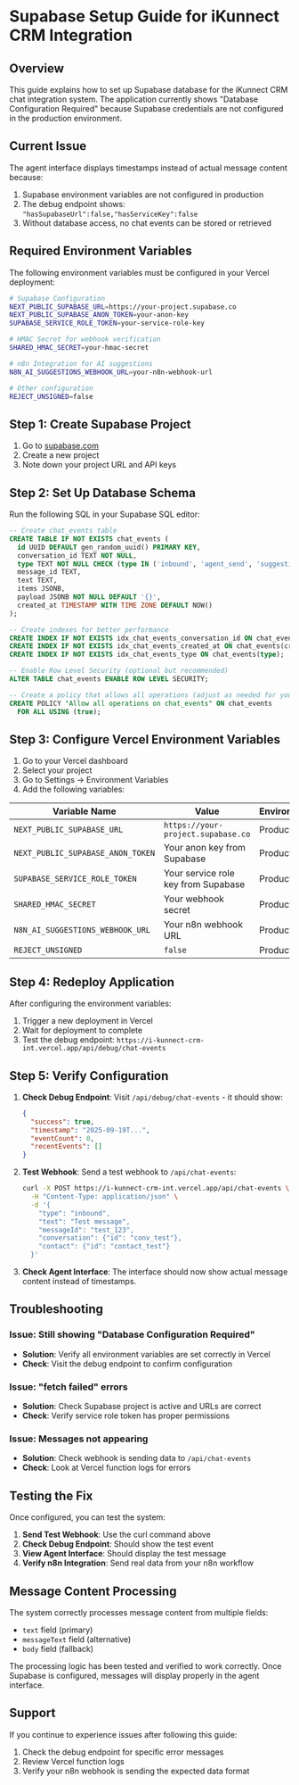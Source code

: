 # Supabase Setup Guide for iKunnect CRM Integration

## Overview

This guide explains how to set up Supabase database for the iKunnect CRM chat integration system. The application currently shows "Database Configuration Required" because Supabase credentials are not configured in the production environment.

## Current Issue

The agent interface displays timestamps instead of actual message content because:
1. Supabase environment variables are not configured in production
2. The debug endpoint shows: `"hasSupabaseUrl":false,"hasServiceKey":false`
3. Without database access, no chat events can be stored or retrieved

## Required Environment Variables

The following environment variables must be configured in your Vercel deployment:

```bash
# Supabase Configuration
NEXT_PUBLIC_SUPABASE_URL=https://your-project.supabase.co
NEXT_PUBLIC_SUPABASE_ANON_TOKEN=your-anon-key
SUPABASE_SERVICE_ROLE_TOKEN=your-service-role-key

# HMAC Secret for webhook verification
SHARED_HMAC_SECRET=your-hmac-secret

# n8n Integration for AI suggestions
N8N_AI_SUGGESTIONS_WEBHOOK_URL=your-n8n-webhook-url

# Other configuration
REJECT_UNSIGNED=false
```

## Step 1: Create Supabase Project

1. Go to [supabase.com](https://supabase.com)
2. Create a new project
3. Note down your project URL and API keys

## Step 2: Set Up Database Schema

Run the following SQL in your Supabase SQL editor:

```sql
-- Create chat_events table
CREATE TABLE IF NOT EXISTS chat_events (
  id UUID DEFAULT gen_random_uuid() PRIMARY KEY,
  conversation_id TEXT NOT NULL,
  type TEXT NOT NULL CHECK (type IN ('inbound', 'agent_send', 'suggestions', 'admin')),
  message_id TEXT,
  text TEXT,
  items JSONB,
  payload JSONB NOT NULL DEFAULT '{}',
  created_at TIMESTAMP WITH TIME ZONE DEFAULT NOW()
);

-- Create indexes for better performance
CREATE INDEX IF NOT EXISTS idx_chat_events_conversation_id ON chat_events(conversation_id);
CREATE INDEX IF NOT EXISTS idx_chat_events_created_at ON chat_events(created_at);
CREATE INDEX IF NOT EXISTS idx_chat_events_type ON chat_events(type);

-- Enable Row Level Security (optional but recommended)
ALTER TABLE chat_events ENABLE ROW LEVEL SECURITY;

-- Create a policy that allows all operations (adjust as needed for your security requirements)
CREATE POLICY "Allow all operations on chat_events" ON chat_events
  FOR ALL USING (true);
```

## Step 3: Configure Vercel Environment Variables

1. Go to your Vercel dashboard
2. Select your project
3. Go to Settings → Environment Variables
4. Add the following variables:

| Variable Name | Value | Environment |
|---------------|-------|-------------|
| `NEXT_PUBLIC_SUPABASE_URL` | `https://your-project.supabase.co` | Production |
| `NEXT_PUBLIC_SUPABASE_ANON_TOKEN` | Your anon key from Supabase | Production |
| `SUPABASE_SERVICE_ROLE_TOKEN` | Your service role key from Supabase | Production |
| `SHARED_HMAC_SECRET` | Your webhook secret | Production |
| `N8N_AI_SUGGESTIONS_WEBHOOK_URL` | Your n8n webhook URL | Production |
| `REJECT_UNSIGNED` | `false` | Production |

## Step 4: Redeploy Application

After configuring the environment variables:
1. Trigger a new deployment in Vercel
2. Wait for deployment to complete
3. Test the debug endpoint: `https://i-kunnect-crm-int.vercel.app/api/debug/chat-events`

## Step 5: Verify Configuration

1. **Check Debug Endpoint**: Visit `/api/debug/chat-events` - it should show:
   ```json
   {
     "success": true,
     "timestamp": "2025-09-19T...",
     "eventCount": 0,
     "recentEvents": []
   }
   ```

2. **Test Webhook**: Send a test webhook to `/api/chat-events`:
   ```bash
   curl -X POST https://i-kunnect-crm-int.vercel.app/api/chat-events \
     -H "Content-Type: application/json" \
     -d '{
       "type": "inbound",
       "text": "Test message",
       "messageId": "test_123",
       "conversation": {"id": "conv_test"},
       "contact": {"id": "contact_test"}
     }'
   ```

3. **Check Agent Interface**: The interface should now show actual message content instead of timestamps.

## Troubleshooting

### Issue: Still showing "Database Configuration Required"
- **Solution**: Verify all environment variables are set correctly in Vercel
- **Check**: Visit the debug endpoint to confirm configuration

### Issue: "fetch failed" errors
- **Solution**: Check Supabase project is active and URLs are correct
- **Check**: Verify service role token has proper permissions

### Issue: Messages not appearing
- **Solution**: Check webhook is sending data to `/api/chat-events`
- **Check**: Look at Vercel function logs for errors

## Testing the Fix

Once configured, you can test the system:

1. **Send Test Webhook**: Use the curl command above
2. **Check Debug Endpoint**: Should show the test event
3. **View Agent Interface**: Should display the test message
4. **Verify n8n Integration**: Send real data from your n8n workflow

## Message Content Processing

The system correctly processes message content from multiple fields:
- `text` field (primary)
- `messageText` field (alternative)
- `body` field (fallback)

The processing logic has been tested and verified to work correctly. Once Supabase is configured, messages will display properly in the agent interface.

## Support

If you continue to experience issues after following this guide:
1. Check the debug endpoint for specific error messages
2. Review Vercel function logs
3. Verify your n8n webhook is sending the expected data format
